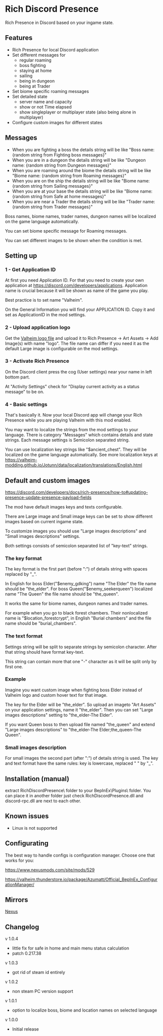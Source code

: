 # Rich Discord Presence
Rich Presence in Discord based on your ingame state.

## Features
* Rich Presence for local Discord application
* Set different messages for 
  - regular roaming
  - boss fighting
  - staying at home
  - sailing
  - being in dungeon
  - being at Trader
* Set biome specific roaming messages
* Set detailed state
  - server name and capacity
  - show or not Time elapsed
  - show singleplayer or multiplayer state (also being alone in multiplayer)
* Configure custom images for different states

## Messages
* When you are fighting a boss the details string will be like "Boss name: {random string from Fighting boss messages}"
* When you are in a dungeon the details string will be like "Dungeon name: {random string from Dungeon messages}"
* When you are roaming around the biome the details string will be like "Biome name: {random string from Roaming messages}"
* When you are on the ship the details string will be like "Biome name: {random string from Sailing messages}"
* When you are at your base the details string will be like "Biome name: {random string from Safe at home messages}"
* When you are near a Trader the details string will be like "Trader name: {random string from Trader messages}"

Boss names, biome names, trader names, dungeon names will be localized on the game language automatically.

You can set biome specific message for Roaming messages.

You can set different images to be shown when the condition is met.

## Setting up

### 1 - Get Application ID
At first you need Application ID. For that you need to create your own application at https://discord.com/developers/applications. Application name is crucial because it will be shown as name of the game you play.

Best practice is to set name "Valheim".

On the General Information you will find your APPLICATION ID. Copy it and set as ApplicationID in the mod settings.

### 2 - Upload application logo
Get the [Valheim logo file](https://github.com/shudnal/RichDiscordPresence/blob/master/thunderstore/nexus/Valheim%20logo.png) and upload it to Rich Presence -> Art Assets -> Add Image(s) with name "logo". The file name can differ if you need it as the default Large image is configurable on the mod settings.

### 3 - Activate Rich Presence
On the Discord client press the cog (User settings) near your name in left bottom part.

At "Activity Settings" check for "Display current activity as a status message" to be on.

### 4 - Basic settings
That's basically it. Now your local Discord app will change your Rich Presence while you are playing Valheim with this mod enabled.

You may want to localize the strings from the mod settings to your language. There is category "Messages" which contains details and state strings. Each message settings is Semicolon separated string.

You can use localization key strings like "$ancient_chest". They will be localized on the game language automatically. 
See more localization keys at https://valheim-modding.github.io/Jotunn/data/localization/translations/English.html

## Default and custom images
https://discord.com/developers/docs/rich-presence/how-to#updating-presence-update-presence-payload-fields

The mod have default images keys and texts configurable.

There are Large image and Small image keys can be set to show different images based on current ingame state.

To customize images you should use "Large images descriptions" and "Small images descriptions" settings.

Both settings consists of semicolon separated list of "key-text" strings.

### The key format
The key format is the first part (before ":") of details string with spaces replaced by "_". 

In English for boss Elder("$enemy_gdking") name "The Elder" the file name should be "the_elder". For boss Queen("$enemy_seekerqueen") localized name "The Queen" the file name should be "the_queen".

It works the same for biome names, dungeon names and trader names.

For example when you go to black forest chambers. Their nonlocalized name is "$location_forestcrypt", in English "Burial chambers" and the file name should be "burial_chambers".

### The text format
Settings string will be split to separate strings by semicolon character. After that string should have format key-text. 

This string can contain more that one "-" character as it will be split only by first one.

### Example
Imagine you want custom image when fighting boss Elder instead of Valheim logo and custom hover text for that image. 

The key for the Elder will be "the_elder". So upload an imageto "Art Assets" on your application settings, name it "the_elder".
Then you can set "Large images descriptions" setting to "the_elder-The Elder".

If you want Queen boss to then upload file named "the_queen" and extend "Large images descriptions" to "the_elder-The Elder;the_queen-The Queen".

### Small images description
For small images the second part (after ":") of details string is used. The key and text format have the same rules: key is lowercase, replaced " " by "_".

## Installation (manual)
extract RichDiscordPresence\ folder to your BepInEx\Plugins\ folder.
You can place it in another folder just check RichDiscordPresence.dll and discord-rpc.dll are next to each other.

## Known issues
* Linux is not supported

## Configurating
The best way to handle configs is configuration manager. Choose one that works for you:

https://www.nexusmods.com/site/mods/529

https://valheim.thunderstore.io/package/Azumatt/Official_BepInEx_ConfigurationManager/

## Mirrors

[Nexus](https://www.nexusmods.com/valheim/mods/2555)

## Changelog

v 1.0.4
* little fix for safe in home and main menu status calculation
* patch 0.217.38

v 1.0.3
* got rid of steam id entirely

v 1.0.2
* non steam PC version support

v 1.0.1
* option to localize boss, biome and location names on selected language

v 1.0.0
* Initial release